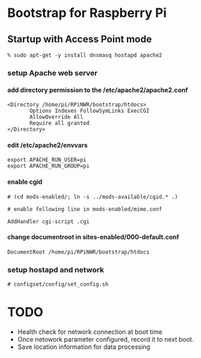 # Bootstrap for Raspberry Pi

## Startup with Access Point mode

```
% sudo apt-get -y install dnsmasq hostapd apache2
```

### setup Apache web server

#### add directory permission to the /etc/apache2/apache2.conf

```
<Directory /home/pi/RPiNWR/bootstrap/htdocs>
       Options Indexes FollowSymLinks ExecCGI
       AllowOverride All
       Require all granted
</Directory>
```

#### edit /etc/apache2/envvars

```
export APACHE_RUN_USER=pi
export APACHE_RUN_GROUP=pi
```

#### enable cgid

```
# (cd mods-enabled/; ln -s ../mods-available/cgid.* .)

# enable following line in mods-enabled/mime.conf

AddHandler cgi-script .cgi

```
#### change documentroot in sites-enabled/000-default.conf

```
DocumentRoot /home/pi/RPiNWR/bootstrap/htdocs
```

### setup hostapd and network

```
# configset/config/set_config.sh
```

# TODO

- Health check for network connection at boot time
- Once netowork parameter configured, record it to next boot.
- Save location information for data processing
